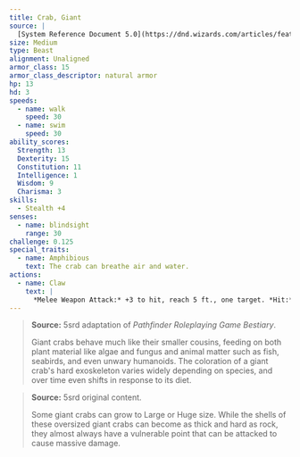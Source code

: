 ```yaml
---
title: Crab, Giant
source: |
  [System Reference Document 5.0](https://dnd.wizards.com/articles/features/systems-reference-document-srd)
size: Medium
type: Beast
alignment: Unaligned
armor_class: 15
armor_class_descriptor: natural armor
hp: 13
hd: 3
speeds:
  - name: walk
    speed: 30
  - name: swim
    speed: 30
ability_scores:
  Strength: 13
  Dexterity: 15
  Constitution: 11
  Intelligence: 1
  Wisdom: 9
  Charisma: 3
skills:
  - Stealth +4
senses:
  - name: blindsight
    range: 30
challenge: 0.125
special_traits:
  - name: Amphibious
    text: The crab can breathe air and water.
actions:
  - name: Claw
    text: |
      *Melee Weapon Attack:* +3 to hit, reach 5 ft., one target. *Hit:* 4 (1d6 + 1) bludgeoning damage, and the target is grappled (escape DC 11). The crab has two claws, each of which can grapple only one target.
---
```


> **Source:** 5srd adaptation of *Pathfinder Roleplaying Game Bestiary*.
>
> Giant crabs behave much like their smaller cousins, feeding on both plant material like algae and fungus and animal matter such as fish, seabirds, and even unwary humanoids. The coloration of a giant crab's hard exoskeleton varies widely depending on species, and over time even shifts in response to its diet.

> **Source:** 5srd original content.
>
> Some giant crabs can grow to Large or Huge size. While the shells of these oversized giant crabs can become as thick and hard as rock, they almost always have a vulnerable point that can be attacked to cause massive damage.
